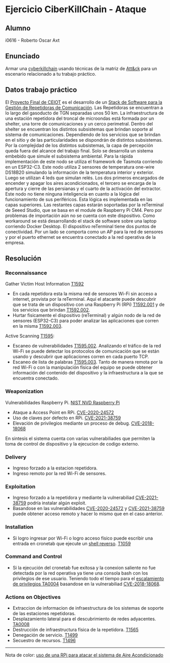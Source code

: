# Ejercicio CiberKillChain - Ataque

## Alumno

i0616 - Roberto Oscar Axt

## Enunciado

Armar una [cyberkillchain](https://www.lockheedmartin.com/en-us/capabilities/cyber/cyber-kill-chain.html) usando técnicas de la matriz de [Att&ck](https://attack.mitre.org/tactics/TA0043/) para un escenario relacionado a tu trabajo práctico.

## Datos trabajo práctico

El [Proyecto Final de CEIOT](https://drive.google.com/drive/folders/1-OQjS7y56o0RLT7-2TWIwGT60QBQOwh2?usp=share_link) es el desarrollo de un [Stack de Software para la Gestión de Repetidoras de Comunicación](https://github.com/RobAxt/stack).
Las Repetidoras se encuentran a lo largo del gasoducto de TGN separadas unos 50 km. La infraestructura de una estación repetidora del troncal de microondas está formada por un shelter, una torre de comunicaciones y un cerco perimetral.
Dentro del shelter se encuentran los distintos subsistemas que brindan soporte al sistema de comunicaciones. Dependiendo de los servicios que se brindan en el sitio y de las particularidades se dispondrán de distintos subsistemas.
Por la complejidad de los distintos subsistemas, la capa de percepción queda fuera del alcance del trabajo final. Solo se desarrolla un sistema embebido que simule el subsistema ambiental. Para la rápida implementación de este nodo se utiliza el framework de Tasmota corriendo en un ESP32-C3. Este nodo utiliza 2 sensores de temperatura one-wire DS18B20 simulando la información de la temperatura interior y exterior. Luego se utilizan 4 leds que simulan relés. Los dos primeros encargados de encender y apagar los aires acondicionados, el tercero se encarga de la apertura y cierre de las persianas y el cuarto de la activación del extractor. Este nodo no tiene ninguna inteligencia en cuanto a la lógica del funcionamiento de sus periféricos. Esta lógica es implementada en las capas superiores.
Las restantes capas estarán soportadas por la reTerminal de Seeed Studio, que se basa en el module de Raspberry Pi CM4. Pero por problemas de importación aún no se cuenta con este dispositivo. Como workaround se está desarrollando el stack de software sobre una laptop corriendo Docker Desktop. El dispositivo reTerminal tiene dos puntos de conectividad. Por un lado se comporta como un AP para la red de sensores y por el puerto ethernet se encuentra conectado a la red operativa de la empresa.

## Resolución

### Reconnaissance

Gather Victim Host Information [T1592](https://attack.mitre.org/techniques/T1592)

- En cada repetidora esta la misma red de sensores Wi-Fi sin acceso a internet, provista por la reTerminal. Aquí el atacante puede descubrir que se trata de un dispositivo con una Raspberry Pi (RPi) [T1592.001](https://attack.mitre.org/techniques/T1592/001/) y de los servicios que brindan [T1592.002](https://attack.mitre.org/techniques/T1592/002/).
- Hurtar fisicamente el dispositivo (reTerminal) y algún nodo de la red de sensores (ESP32-C3) para poder analizar las aplicaciones que corren en la misma [T1592.003](https://attack.mitre.org/techniques/T1592/003/).

Active Scanning [T1595](https://attack.mitre.org/techniques/T1595):

- Escaneo de vulnerabilidades [T1595.002](https://attack.mitre.org/techniques/T1595/002/). Analizando el tráfico de la red Wi-Fi se puede detectar los protocolos de comunicación que se están usando y descubrir que aplicaciones corren en cada puerto TCP. 
- Escaneo de lista de palabras [T1595.003](https://attack.mitre.org/techniques/T1595/003/). Tanto de manera remota por la red Wi-Fi o con la manipulación física del equipo se puede obtener información del contenido del dispositivo y la infraestructura a la que se encuentra conectado.


### Weaponization

Vulnerabilidades Raspberry Pi. [NIST NVD Raspberry Pi](https://nvd.nist.gov/vuln/search/results?form_type=Basic&results_type=overview&query=raspberry+pi&search_type=all&isCpeNameSearch=false)

- Ataque a Access Point en RPi. [CVE-2020-24572](https://nvd.nist.gov/vuln/detail/CVE-2020-24572)
- Uso de claves por defecto en RPi. [CVE-2021-38759](https://nvd.nist.gov/vuln/detail/CVE-2021-38759)
- Elevación de privilegios mediante un proceso de debug. [CVE-2018-18068](https://nvd.nist.gov/vuln/detail/CVE-2018-18068)
<!---
Vulnerabilidades Node-Red [NIST NVD Node-Red](https://nvd.nist.gov/vuln/search/results?form_type=Basic&results_type=overview&query=node-red&search_type=all&isCpeNameSearch=false)

- Esta vulnerabiliad problematica del node-red-dashboard afecta a algunos procesos desconocidos del archivo components/ui-component/ui-component-ctrl.js del componente ui_text Format Handler. La manipulación conduce a secuencias de comandos entre sitios. El ataque puede iniciarse de forma remota.[CVE-2022-3783](https://nvd.nist.gov/vuln/detail/CVE-2022-3783)
- Es posible inyectar JavaScript dentro de las versiones de node-red-dashboard anteriores a la versión 2.17.0 debido a que el nodo ui_notification acepta HTML sin procesar de forma predeterminada. [CVE-2019-10756](https://nvd.nist.gov/vuln/detail/CVE-2019-10756)
- Node-RED-Dashboard antes de 2.26.2 permite el recorrido del directorio ui_base/js/..%2f para leer archivos. [CVE-2021-3223](https://nvd.nist.gov/vuln/detail/CVE-2021-3223)

Vulnerabilidades InfluxDB [NIST NVD InfluxDB](https://nvd.nist.gov/vuln/search/results?form_type=Basic&results_type=overview&query=influxdb&search_type=all&isCpeNameSearch=false)

- Solo vulnerabilidades para versiones anteriores a la 2.0
- Vulnerabilidad con interacción Grafana que puede resultar en la ejecución de código js arbitrario en el navegador de las víctimas. [CVE-2018-1000816](https://nvd.nist.gov/vuln/detail/CVE-2018-1000816) 

Vulnerabilidades Grafana [NIST NVD Grafana](https://nvd.nist.gov/vuln/search/results?form_type=Basic&results_type=overview&query=grafana&search_type=all&isCpeNameSearch=false)

- La más reciente, las versiones anteriores a la 9.1.8 y la 8.5.14 permiten que un usuario bloquee el intento de inicio de sesión de otro registrando la dirección de correo electrónico de otra persona como nombre de usuario. [CVE-2022-39229](https://nvd.nist.gov/vuln/detail/CVE-2022-39229)
--->
En sintesis el sistema cuenta con varias vulnerabiliades que permiten la toma de control de dispositivo y la ejecucion de codigo externo.


### Delivery

- Ingreso forzado a la estacion repetidora.
- Ingreso remoto por la red Wi-Fi de sensores.


### Exploitation

- Ingreso forzado a la repetidora y mediante la vulnerabiliad [CVE-2021-38759](https://nvd.nist.gov/vuln/detail/CVE-2021-38759) podría instalar algún exploit.
- Basandose en las vulnerabilidades [CVE-2020-24572](https://nvd.nist.gov/vuln/detail/CVE-2020-24572) y [CVE-2021-38759](https://nvd.nist.gov/vuln/detail/CVE-2021-38759) puede obtener acceso remoto y hacer lo mismo que en el caso anterior.
 

### Installation

- Si logro ingresar por Wi-Fi o logro acceso físico puede escribir una entrada en cronetab que ejecute un [shell reverso](https://bytelearning.blogspot.com/2019/10/reverse-shell.html). [T1059](https://attack.mitre.org/techniques/T1059/004/)
 

### Command and Control

- Si la ejecución del cronetab fue exitosa y la conexion saliente no fue detectada por la red operativa ya tiene una consola bash con los privilegios de ese usuario. Teniendo todo el tiempo para el [escalamiento de privilegios TA0004](https://attack.mitre.org/tactics/TA0004/) basandose en la vulnerabiliad [CVE-2018-18068](https://nvd.nist.gov/vuln/detail/CVE-2018-18068).


### Actions on Objectives

- Extraccion de informacion de infraestructura de los sistemas de soporte de las estaciones repetidoras.
- Desplazamiento lateral para el descubrimiento de redes adyacentes. [TA0008](https://attack.mitre.org/tactics/TA0008/)
- Destrucción de infraestructura física de la repetidora. [T1565](https://attack.mitre.org/techniques/T1565/)
- Denegación de servicio. [T1499](https://attack.mitre.org/techniques/T1499/)
- Secuestro de recursos. [T1496](https://attack.mitre.org/techniques/T1496/)

---------------------------
Nota de color: [uso de una RPi para atacar el sistema de Aire Acondicionado](https://youtu.be/XTN_-pRZjoU?t=424)